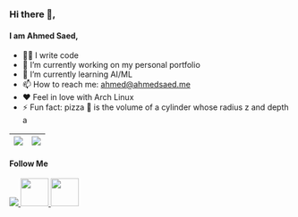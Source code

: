 ### Hi there 👋,
#### I am Ahmed Saed,

- 👨‍💻 I write code
- 🔭 I’m currently working on my personal portfolio 
- 🌱 I’m currently learning AI/ML
- 📫 How to reach me: ahmed@ahmedsaed.me
- ❤️ Feel in love with Arch Linux
- ⚡ Fun fact: pizza 🍕 is the volume of a cylinder whose radius z and depth a

<a href="https://github.com/Ahmedsaed"><img align="center" src="https://github-readme-stats.vercel.app/api?username=Ahmedsaed&count_private=true&show_icons=true&theme=dark&hide=prs,issues&include_all_commits=true" /></a> | <a href="https://github.com/Ahmedsaed"><img align="center" src="https://github-readme-stats.vercel.app/api/top-langs/?username=Ahmedsaed&layout=compact&theme=dark&hide=html,css" /></a>
|-----------|----------|

#### Follow Me

<a href="https://ahmedsaed.me">
  <img src="https://img.icons8.com/ios/50/4a90e2/internet--v1.png"/>
</a>
<a href="https://www.linkedin.com/in/ahmedsaed26">
  <img width="50px" src="https://img.icons8.com/material-rounded/24/4a90e2/linkedin--v2.png"/>
</a>
<a href="https://www.facebook.com/ahmedsaed26">
  <img width="50px" src="https://img.icons8.com/color/48/4a90e2/facebook-new.png"/>
</a>
